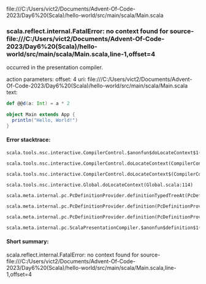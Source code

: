 file:///C:/Users/vict2/Documents/Advent-Of-Code-2023/Day6%20(Scala)/hello-world/src/main/scala/Main.scala
### scala.reflect.internal.FatalError: no context found for source-file:///C:/Users/vict2/Documents/Advent-Of-Code-2023/Day6%20(Scala)/hello-world/src/main/scala/Main.scala,line-1,offset=4

occurred in the presentation compiler.

action parameters:
offset: 4
uri: file:///C:/Users/vict2/Documents/Advent-Of-Code-2023/Day6%20(Scala)/hello-world/src/main/scala/Main.scala
text:
```scala
def @@d(a: Int) = a * 2

object Main extends App {
  println("Hello, World!")
}
```



#### Error stacktrace:

```
scala.tools.nsc.interactive.CompilerControl.$anonfun$doLocateContext$1(CompilerControl.scala:100)
	scala.tools.nsc.interactive.CompilerControl.doLocateContext(CompilerControl.scala:100)
	scala.tools.nsc.interactive.CompilerControl.doLocateContext$(CompilerControl.scala:99)
	scala.tools.nsc.interactive.Global.doLocateContext(Global.scala:114)
	scala.meta.internal.pc.PcDefinitionProvider.definitionTypedTreeAt(PcDefinitionProvider.scala:151)
	scala.meta.internal.pc.PcDefinitionProvider.definition(PcDefinitionProvider.scala:68)
	scala.meta.internal.pc.PcDefinitionProvider.definition(PcDefinitionProvider.scala:16)
	scala.meta.internal.pc.ScalaPresentationCompiler.$anonfun$definition$1(ScalaPresentationCompiler.scala:321)
```
#### Short summary: 

scala.reflect.internal.FatalError: no context found for source-file:///C:/Users/vict2/Documents/Advent-Of-Code-2023/Day6%20(Scala)/hello-world/src/main/scala/Main.scala,line-1,offset=4